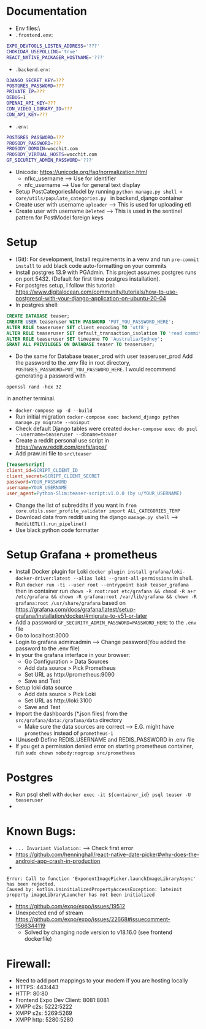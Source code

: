 # Documentation
- Env files:\
- `.frontend.env`:
```bash
EXPO_DEVTOOLS_LISTEN_ADDRESS='???'
CHOKIDAR_USEPOLLING='true'
REACT_NATIVE_PACKAGER_HOSTNAME='???'
```
- `.backend.env`:
```bash
DJANGO_SECRET_KEY=???
POSTGRES_PASSWORD=???
PRIVATE_IP=???
DEBUG=1
OPENAI_API_KEY=???
CDN_VIDEO_LIBRARY_ID=???
CDN_API_KEY=???
```
- `.env`:
```bash
POSTGRES_PASSWORD=???
PROSODY_PASSWORD=???
PROSODY_DOMAIN=wocchit.com
PROSODY_VIRTUAL_HOSTS=wocchit.com
GF_SECURITY_ADMIN_PASSWORD='???'
```
- Unicode: https://unicode.org/faq/normalization.html
  - nfkc_username --> Use for identifier
  - nfc_username --> Use for general text display
- Setup PostCategoriesModel by running `python manage.py shell < core/utils/populate_categories.py
` in backend_django container
- Create user with username `uploader` --> This is used for uploading etl
- Create user with username `Deleted` --> This is used in the sentinel pattern for PostModel foreign keys

# Setup

- (Git): For development, Install requirements in a venv and run `pre-commit install` to add black code auto-formatting on your commits
- Install postgres 13.9 with PGAdmin. This project assumes postgres runs on port 5432. (Default  for first time postgres installation).
- For postgres setup, I follow this tutorial: https://www.digitalocean.com/community/tutorials/how-to-use-postgresql-with-your-django-application-on-ubuntu-20-04
- In postgres shell:
```sql
CREATE DATABASE teaser;
CREATE USER teaseruser WITH PASSWORD 'PUT_YOU_PASSWORD_HERE';
ALTER ROLE teaseruser SET client_encoding TO 'utf8';
ALTER ROLE teaseruser SET default_transaction_isolation TO 'read committed';
ALTER ROLE teaseruser SET timezone TO 'Australia/Sydney';
GRANT ALL PRIVILEGES ON DATABASE teaser TO teaseruser;
```
- Do the same for Database teaser_prod with user teaseruser_prod
Add the password to the .env file in root directory, `POSTGRES_PASSWORD=PUT_YOU_PASSWORD_HERE`. I would recommend generating a password with
```
openssl rand -hex 32
```
in another terminal.
- `docker-compose up -d --build`
- Run initial migration `docker-compose exec backend_django python manage.py migrate --noinput`
- Check default Django tables were created `docker-compose exec db psql --username=teaseruser --dbname=teaser`
- Create a reddit personal use script in https://www.reddit.com/prefs/apps/
- Add praw.ini file to `src\teaser`
```ini
[TeaserScript]
client_id=SCRIPT_CLIENT_ID
client_secret=SCRIPT_CLIENT_SECRET
password=YOUR_PASSWORD
username=YOUR_USERNAME
user_agent=Python-Slim:teaser-script:v1.0.0 (by u/YOUR_USERNAME)
```
- Change the list of subreddits if you want in `from core.utils.user_profile_validator import ALL_CATEGORIES_TEMP`
- Download data from reddit using the django `manage.py shell` --> `RedditETL().run_pipeline()`
- Use black python code formatter

# Setup Grafana + prometheus
- Install Docker plugin for Loki `docker plugin install grafana/loki-docker-driver:latest --alias loki --grant-all-permissions` in shell.
- Run `docker run -ti --user root --entrypoint bash teaser_grafana` then in container run `chown -R root:root etc/grafana && chmod -R a+r /etc/grafana && chown -R grafana:root /var/lib/grafana && chown -R grafana:root /usr/share/grafana` based on https://grafana.com/docs/grafana/latest/setup-grafana/installation/docker/#migrate-to-v51-or-later
- Add a password `GF_SECURITY_ADMIN_PASSWORD=PASSWORD_HERE` to the `.env` file
- Go to localhost:3000
- Login to grafana admin:admin --> Change password(You added the password to the .env file)
- In your the grafana interface in your browser:
    - Go Configuration > Data Sources
    - Add data source > Pick Prometheus
    - Set URL as http://prometheus:9090
    - Save and Test
- Setup loki data source
    - Add data source > Pick Loki
    - Set URL as http://loki:3100
    - Save and Test
- Import the dashboards (*.json files) from the `src/grafana/data:/grafana/data` directory
  - Make sure the data sources are correct --> E.G. might have `prometheus` instead of `prometheus-1`
- (Unused) Define REDIS_USERNAME and REDIS_PASSWORD in .env file
- If you get a permission denied error on starting prometheus container, run `sudo chown nobody:nogroup src/prometheus`

# Postgres

- Run psql shell with `docker exec -it ${container_id} psql teaser -U teaseruser`
-
# Known Bugs:
- `... Invariant Violation:` --> Check first error
- https://github.com/henninghall/react-native-date-picker#why-does-the-android-app-crash-in-production
-
```
Error: Call to function 'ExponentImagePicker.launchImageLibraryAsync' has been rejected.
Caused by: kotlin.UninitializedPropertyAccessException: lateinit property imageLibraryLauncher has not been initialized
```
- https://github.com/expo/expo/issues/19512
- Unexpected end of stream https://github.com/expo/expo/issues/22668#issuecomment-1566344119
  - Solved by changing node version to v18.16.0 (see frontend dockerfile)

# Firewall:

- Need to add port mappings to your modem if you are hosting locally
- HTTPS: 443:443
- HTTP: 80:80
- Frontend Expo Dev Client: 8081:8081
- XMPP c2s: 5222:5222
- XMPP s2s: 5269:5269
- XMPP http: 5280:5280
